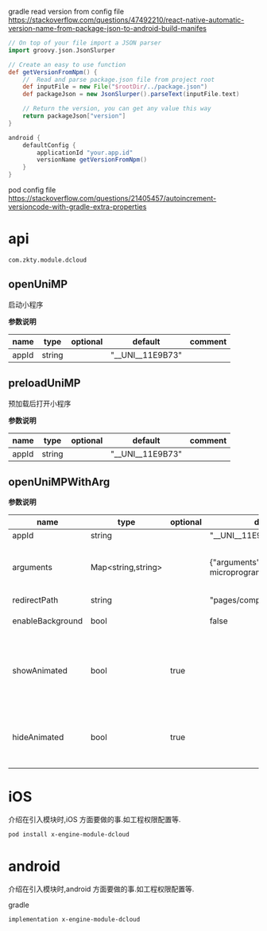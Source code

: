 


 
gradle read version from config file 
https://stackoverflow.com/questions/47492210/react-native-automatic-version-name-from-package-json-to-android-build-manifes
``` groovy 
// On top of your file import a JSON parser
import groovy.json.JsonSlurper

// Create an easy to use function
def getVersionFromNpm() {
    //  Read and parse package.json file from project root
    def inputFile = new File("$rootDir/../package.json")
    def packageJson = new JsonSlurper().parseText(inputFile.text)

    // Return the version, you can get any value this way
    return packageJson["version"]
}

android {
    defaultConfig {
        applicationId "your.app.id"
        versionName getVersionFromNpm()
    }
}
```

pod  config file 
https://stackoverflow.com/questions/21405457/autoincrement-versioncode-with-gradle-extra-properties


# api


`
com.zkty.module.dcloud
`



## openUniMP

 启动小程序

	
**参数说明**

| name                        | type      | optional | default   | comment  |
| --------------------------- | --------- | -------- | --------- |--------- |
| appId | string |  | "__UNI__11E9B73" |  |


## preloadUniMP

 预加载后打开小程序

	
**参数说明**

| name                        | type      | optional | default   | comment  |
| --------------------------- | --------- | -------- | --------- |--------- |
| appId | string |  | "__UNI__11E9B73" |  |


## openUniMPWithArg



	
**参数说明**

| name                        | type      | optional | default   | comment  |
| --------------------------- | --------- | -------- | --------- |--------- |
| appId | string |  | "__UNI__11E9B73" |  |
| arguments | Map\<string,string\> |  | {"arguments":"Hello uni microprogram"} | 配置启动小程序时传递的参数 |
| redirectPath | string |  | "pages/component/view/view" |  路径 |
| enableBackground | bool |  | false |  开启后台运行 |
| showAnimated | bool | true |  | 是否开启 show 小程序时的动画效果 默认：true |
| hideAnimated | bool | true |  | 是否开启 hide 时的动画效果 默认：true |

    

# iOS
介绍在引入模块时,iOS 方面要做的事.如工程权限配置等.

```
pod install x-engine-module-dcloud
```


# android
介绍在引入模块时,android 方面要做的事.如工程权限配置等.

gradle
```
implementation x-engine-module-dcloud
```


